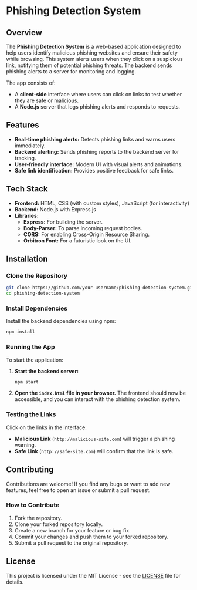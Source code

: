 # Phishing Detection System

## Overview
The **Phishing Detection System** is a web-based application designed to help users identify malicious phishing websites and ensure their safety while browsing. This system alerts users when they click on a suspicious link, notifying them of potential phishing threats. The backend sends phishing alerts to a server for monitoring and logging.

The app consists of:
- A **client-side** interface where users can click on links to test whether they are safe or malicious.
- A **Node.js** server that logs phishing alerts and responds to requests.

## Features
- **Real-time phishing alerts:** Detects phishing links and warns users immediately.
- **Backend alerting:** Sends phishing reports to the backend server for tracking.
- **User-friendly interface:** Modern UI with visual alerts and animations.
- **Safe link identification:** Provides positive feedback for safe links.

## Tech Stack
- **Frontend:** HTML, CSS (with custom styles), JavaScript (for interactivity)
- **Backend:** Node.js with Express.js
- **Libraries:** 
  - **Express:** For building the server.
  - **Body-Parser:** To parse incoming request bodies.
  - **CORS:** For enabling Cross-Origin Resource Sharing.
  - **Orbitron Font:** For a futuristic look on the UI.
  
## Installation

### Clone the Repository
```bash
git clone https://github.com/your-username/phishing-detection-system.git
cd phishing-detection-system
```

### Install Dependencies
Install the backend dependencies using npm:
```bash
npm install
```

### Running the App
To start the application:
1. **Start the backend server:**
   ```bash
   npm start
   ```

2. **Open the `index.html` file in your browser.** The frontend should now be accessible, and you can interact with the phishing detection system.

### Testing the Links
Click on the links in the interface:
- **Malicious Link** (`http://malicious-site.com`) will trigger a phishing warning.
- **Safe Link** (`http://safe-site.com`) will confirm that the link is safe.

## Contributing
Contributions are welcome! If you find any bugs or want to add new features, feel free to open an issue or submit a pull request.

### How to Contribute
1. Fork the repository.
2. Clone your forked repository locally.
3. Create a new branch for your feature or bug fix.
4. Commit your changes and push them to your forked repository.
5. Submit a pull request to the original repository.

## License
This project is licensed under the MIT License - see the [LICENSE](LICENSE) file for details.
